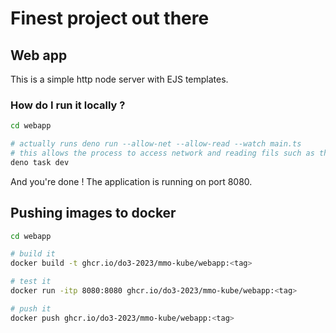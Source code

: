 # Finest project out there

## Web app

This is a simple http node server with EJS templates.

### How do I run it locally ?

```bash
cd webapp

# actually runs deno run --allow-net --allow-read --watch main.ts
# this allows the process to access network and reading fils such as the html template
deno task dev
```

And you're done ! The application is running on port 8080.

## Pushing images to docker

```bash
cd webapp

# build it
docker build -t ghcr.io/do3-2023/mmo-kube/webapp:<tag>

# test it
docker run -itp 8080:8080 ghcr.io/do3-2023/mmo-kube/webapp:<tag>

# push it
docker push ghcr.io/do3-2023/mmo-kube/webapp:<tag>
```
